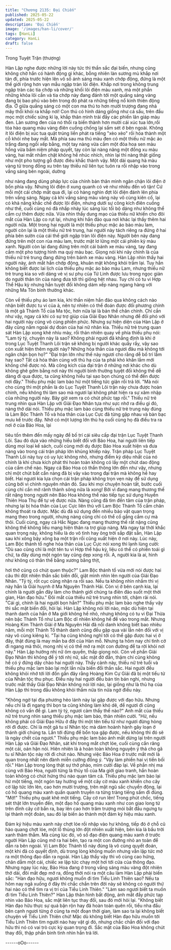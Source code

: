```yaml
---
title: "Chương 2135: Đại Chiến"
published: 2025-05-22
updated: 2025-05-22
description: 'Đại Chiến'
image: '/images/han-li/cover/'
tags: [HanLi]
category: HanLi
draft: false
---
```


Trong Tuyệt Trận (thượng)

Hàn Lập nghe được những lời này tức thì thần sắc đại biến,
nhưng cũng không chờ hắn có hành động gì khác, bỗng nhiên làn
sương mù khắp nơi tản đi, phía trước hiện lên vô số ánh sáng
màu xanh chớp động, đứng là một thế giới rộng hơn vạn mẫu
ngập tràn lôi điện.
Khắp nơi trong không trung ngập tràn các tia chớp và những khối
lôi điện màu xanh, mà một phần những khỏa lôi cần và tia chớp
này đang đánh tới một quầng sáng vàng đang bị bao phủ vào bên
trong đó phát ra những tiếng nổ kinh thiên động địa.
Ở giữa quầng sáng có một con ma thú to hơn mười trượng đang
nhả mây thổi khói ra khắp nơi!
Con thú có hình dáng giống như cá sấu, trên đầu mọc một chiếc
sừng kì lạ, khắp thân mình trải đầy các phiến lân giáp màu đen.
Làn sương đen của nó thổi ra biến thành hơn mười cái xúc tua
lớn,rồi tỏa hào quang màu vàng điên cuồng chống lại sấm sét ở
bên ngoài.
Không ít lôi điện bị xúc tua quật trúng liền phát ra tiếng "xèo xèo"
rồi hóa thành một cỗ khói nhẹ bay mất.
Mà phía sau ma thú màu đen có một thiếu nữ mặc áo trắng đang
ngồi xếp bằng, một tay nàng vừa cầm một đóa hoa sen màu hồng
vừa bấm niệm pháp quyết, tay còn lại nàng nâng một đồng xu
màu vàng, hai mắt nhắm chặt không hề nhúc nhích, nhìn lại thì
nàng thật giống như một pho tượng gỗ được điêu khắc thành vậy.
Một dài quang hà màu vàng từ trong đồng xu trên tay thiếu nữ
liên tục tuôn ra rồi nhập vào trong vầng sáng bên ngoài, dường

như nàng đang dùng pháp lực của chính bản thân mình ngăn
chặn lôi điện ở bốn phía vậy.
Nhưng lôi điện ở xung quanh có vẻ như nhiều đến vô tận!
Cứ mỗi một cái chớp mắt qua đi, lại có hàng nghìn đợt lôi điện
đánh lên phía trên vầng sáng.
Ngay cả khi vầng sáng màu vàng này vô cùng kiên cố, lại có khả
năng khắc chế được lôi điện, nhưng dưới sự công kích điên
cuồng như thế, cuối cùng nó đã nhấp nháy lúc sáng lúc tối bộ
dáng như không thể cầm cự thêm được nữa.
Vừa nhìn thấy dung mạo của thiếu nữ khiến cho đôi mắt của Hàn
Lập co rụt lại, nhưng khi hắn đảo qua nơi khác lại thấy thêm hai
người nữa.
Một trong hai người là một thiếu phục mặc áo bào màu lam,
người còn lại là một thiếu nữ trẻ trung, hai người này tách riêng ra
đứng ở hai phía bên sườn của cái thế giới ngập tràn lôi điện này.
Người bên này đang đứng trên một con rùa màu lam, trước mặt
lơ lửng một cái phiên kỳ màu xanh. Người còn lại đang đứng trên
một cái bánh xe màu vàng, tay đang cầm một pho tượng hình ma
quỷ màu bạc.
Giọng nói khi nãy chính là của thiếu nữ trẻ trung đang đứng trên
bánh xe màu vàng.
Hàn Lập nhìn thấy hai người này, ánh mắt hắn chớp động, khuân
mặt không khỏi trầm lại.
Tuy hắn không biết được lai lịch của thiếu phụ mặc áo bào màu
Lam, nhưng thiếu nữ trẻ trung kia so với dáng vẻ vị sư phụ của
Tử Linh được lưu trong ngọc giản do người thân tín của nàng
đưa tới thì giống hệt nhau.
Tuy chỉ có tu vi Hợp Thể Hậu kỳ nhưng hắn tuyệt đối không dám
xếp nàng ngang hàng với những Ma Tôn bình thường khác.

Còn về thiếu phụ áo lam kia, khi thần niệm hắn đảo qua không
cách nào nhận biết được tu vi của ả, nên tự nhiên có thể đoán
được đối phương chính là một gã Thánh Tổ của Ma tộc, hơn nữa
lại là bản thể chân chính.
Chỉ cần như vậy, ngay cả khi có sự trợ giúp của Giải Đạo Nhân
nhưng để đối phó với hai người này cũng vô cùng phiền phức.
Nhưng sự hiện diện của Hàn Lập ở đây cũng nằm ngoài dự đoán
của hai nữ nhân kia.
Thiếu nữ trẻ trung quan sát Hàn Lập xong khẽ nhíu mày, rồi thản
nhiên quay về phía thiếu phụ nói:
"Lam tỷ tỷ, chuyện này là sao? Không phải ngươi đã khẳng định
là khi ở trong Lục Tuyệt Thanh Lôi trận sẽ không bị người khác
quấy rầy, vậy sao còn xuất hiện thêm người này? Những hóa thân
của ngươi đâu mà không tới ngăn chặn bọn họ?"
"Đại trận lớn như thế này ngươi cho rằng dễ bố trí lắm hay sao?
Tất cả hóa thân cùng với thủ hạ của ta phải khó khăn lắm mới
khống chế được nó. Mà công kích của đại trận ở những nơi khác
cho dù không ghê gớm bằng nơi này thì người bình thường tuyệt
đối không thể dễ dàng đi qua được, ta cũng không hiểu tại sao
bọn chúng có thể đến được nơi đây." Thiếu phụ mặc lam bào hừ
một tiếng tức giận rồi trả lời.
"Mà nói cho cùng thì một phần là do Lục Tuyệt Thanh Lôi trận này
chưa được hoàn chinh, nếu không thì làm sao mà ngươi lại không
phát hiện ra sự xâm nhập của những người này. Bây giờ xem ra
có chút phức tạp rồi." Thiếu nữ trẻ trung nhìn qua Hàn Lập với
Giải Đạo Nhân tựa như sực nhớ ra điều gì đó, nàng thở dài nói.
Thiếu phụ mặc lam bào cùng thiếu nữ trẻ trung này đúng là Làm
Bộc Thánh Tổ và hóa thân của Lục Cực đã từng gặp nhau và bàn
bạc mưu kế trước đây.
Nhờ có một lượng lớn thủ hạ cuối cùng họ đã điều tra ra nơi ở
của Bảo Hoa, lại

tiêu tốn thêm đến mấy ngày để bố trí cái siêu cấp đại trận Lục
Tuyệt Thanh Lôi. Sau đó dựa vào những hiểu biết đối với Bảo
Hoa, hai người liên tiếp dùng mọi loại kế sách, cuối cùng mới dụ
được Bảo Hoa xuất hiện và đưa nàng vào trong cái trận pháp lớn
khủng khiếp này.
Trận pháp Lục Tuyệt Thanh Lôi này tuy có uy lực không nhỏ,
nhưng điểm kỳ diệu nhất của nó chính là khi chưa kích phát thì
hoàn toàn không có lấy một chút dao động của cấm chế nào.
Ngay cả Bảo Hoa có thần thông lớn đến như vậy, nhưng chỉ một
chút bất cẩn nàng đã bị vây vào trong đại trận mà không hề hay
biết.
Hai ngươi kia lựa chọn cái trận pháp không trọn vẹn này để sử
dụng cũng bởi vì chính nguyên nhân đó.
Sau khi mọi chuyện hoàn tất, bước cuối cùng chỉ cần mở rãnh
thành sông nữa là xong!
Bởi vì đang mang thương thế rất nặng trong người nên Bảo Hoa
không thể nào tiếp tục sử dụng Huyền Thiên Hoa Thụ để tự vệ
được nữa. Nàng cũng đã tìm đến tâm của trận pháp, nhưng lại bị
hóa thân của Lục Cực liên thủ với Lam Bộc Thánh Tổ cầm chân
không thoát ra được. Mặc dù đã sử dụng đến nhiều bảo vật quan
trọng mang theo trong người, nhưng nàng cũng chỉ có thể cố
gắng cầm cự mà thôi.
Cuối cùng, ngay cả Hắc Ngạc đang mang thương thế rất nặng
cũng không thể không liều mạng hiện thân ra trợ giúp nàng.
Mà ngay tại thời khắc quan trọng này, không hiểu là do vô tình
hay ông trời sắp đặt sẵn, Hàn Lập sau khi xông bậy xông bạ một
trận rồi cũng xuất hiện ở nơi này.
Lúc này, Lam Bộc thánh tổ nghe hóa thân của Lục Cực nói xong
thì lạnh lùng cười:
"Dù sao cũng chỉ là một tên tu vi Hợp thể hậu kỳ, liệu có thể có
phiền toái gì chứ, ta đây dùng một ngón tay cũng dẹp xong rồi. A,
người kia là ai, hình như không có thân thể bằng xương bằng thịt,

hơi thở cũng có chút quen thuộc?"
Lam Bộc thánh tổ vừa mới nói được hai câu thì đột nhiên thần
sắc biến đổi, giật mình nhìn lên người của Giải Đạo Nhân.
"Tỷ tỷ, rốt cục cũng nhận ra rồi sao. Nếu ta không nhìn nhầm thì vị
này hẳn là Giải huynh ở Ma Nguyên Thánh Hải. Còn vị ở bên
cạnh kia, lại chính là người gần đây làm cho thánh giới chúng ta
điên đảo suốt một thời gian, Hàn đạo hữu." Đôi mắt của thiếu nữ
trẻ trung nhìn tới, chậm rãi nói.
"Cái gì, chính là hai người bọn hắn?" Thiếu phụ mặc lam bào
nghe thấy vậy thì sắc mặt biến đổi, hỏi lại.
Hàn Lập không nói lời nào, mặc dù hiện tại thanh danh của hắn ở
Ma giới không hề nhỏ, nhưng không có tu vi Đại Thừa nên bậc
Thánh Tổ như Lam Bộc dĩ nhiên không hề để vào trong mắt.
Nhưng Hoàng Kim Thánh Giải ở Ma Nguyên Hải đã nổi danh
không biết bao nhiêu năm, mỗi một Thánh Tổ thành danh cũng
đều gặp qua vài lần nên đối với vị này vô cùng kiêng kị.
"Tại hạ cũng không nghĩ tới có thể gặp được hai vị ở đây, thật
đúng là may mắn ba đời của Hàn mỗ. Nhưng ta hôm nay chỉ tình
cờ đi ngang mà thôi, mong nhị vị có thể mở ra một con đường để
ta rời khỏi nơi này." Hàn Lập hướng nhị nữ ôm quyền, thấp giọng
nói.
Còn về phần Giải Đạo Nhân thì không để ý tới nhị nữ, sắc mặt đờ
đẫn, thậm chí cũng không hề có ý đứng dậy chào hai người này.
Thấy cảnh này, thiếu nữ trẻ tuổi và thiếu phụ mặc lam bào lại một
lần nữa biến đổi thần sắc. Hai người đều không khỏi nhớ tới lời
đồn gần đây rằng Hoàng Kim
Cự Giải đã bị một tiểu tử của Nhân tộc thu phục.
Điều này hai người đều bán tín bán nghi, nhưng trước mắt thấy
Giải Đạo Nhân không nói lời nào, lại giống như là thủ hạ của Hàn
Lập thì trong đầu không khỏi thầm nửa tín nửa ngờ điều này.

"Không ngờ tại địa phương hẻo lánh này lại gặp được với đạo
hữu. Nhưng nếu chỉ là đi ngang thì bọn ta cũng không làm khó dê,
để ngươi đi cũng không có vấn đề gì. Lam tỷ tỷ, ngươi cảm thấy
thế nào?" Anh mắt của thiếu nữ trẻ trung nhìn sang thiếu phụ mặc
lam bào, thản nhiên cười.
"Hừ, nếu không phải có Giải Đạo Hữu ở đây thì một tên tiểu tử
như ngươi đừng hòng rời đi được. Chỉ là một gã tu sĩ Nhân tộc mà
dám hoành hành gây loạn ở thánh giới chúng ta. Lần tới đừng để
bổn tọa gặp được, nếu không thì đó sẽ là ngày chết của ngươi."
Thiếu phụ mặc lam bào ánh mắt dừng lại trên người Hàn Lập và
Giải Đạo Nhân, sát khí trong mắt chợt lóe, cuối cùng cắn răng
một cái, oán hận nói.
Hiên nhiên là ả hoàn toàn không nguyện ý thả cho gã tu sĩ Nhân
tộc này rời đi chút nào. Nhưng việc Bảo Hoa ở trước mắt mới là
quan trong nhất nên đành miễn cưỡng đồng ý.
"Vậy làm phiền hai vị tiền bối rồi." Hàn Lập trong lòng thật sự thở
phào, mỉm cười đáp lại.
Về phần nhị ma cùng với Bảo Hoa, người từng là thủy tổ của Ma
giới giao tranh, hắn hoàn toàn không có chút hứng thú nào quan
tâm cả.
Thiếu phụ mặc lam bào lại hừ một tiếng, một ngón tay hướng về
một cây cờ màu xanh khiến cho cây cờ lập tức lớn lên, cao hơn
mười trượng, trên mặt ngũ sắc chuyển động, lại có hồ quang màu
xanh quấn quanh truyền ra từng tràng tiếng sấm đì đùng.
"Mở!"
Thiếu phụ quát khẽ một tiếng.
Cây cờ run lên!
Trong phút chốc, tiếng sét thật lớn truyền đến, một đạo hồ quang
màu xanh như con giao long từ trên đỉnh cây cờ bắn ra, bay lên
cao hơn trăm trượng mói bắt đầu ngưng tụ lại thành một đoàn,
sau đó lại biến ảo thành một đám ký hiệu màu xanh.

Đám ký hiệu màu xanh này chợt lóe rồi nhập vào hư không, tiếp
đó ở chỗ cũ hào quang chợt lóe, một lỗ thủng lớn đột nhiên xuất
hiện, bên kia là bầu trời xanh thăm thẳm.
Mà cùng lúc đó, vô số đạo điện quang màu xanh ở trước người
Hàn Lập cũng mở ra hai bên, tạo ra một con đường nhỏ an toàn
để dẫn ra bên ngoài.
Vị Lam Bộc Thánh tổ này đúng là vô cùng quyết đoán, một khi đã
có quyết định, dù trong lòng không muốn nhưng vẫn lập tức mở
ra một thông đạo dẫn ra ngoài.
Hàn Lập thấy vậy thì vô cùng cao hứng, chân dẫm một cái, chiếc
xe lập tức chạy một hơi tới cửa của thông đạo.
Nhưng ngay lúc này, Bảo Hoa đang ở trong vầng sáng màu vàng
đột nhiên thở dài, đôi mắt đẹp mở ra, đồng thời nói ra một câu
làm Hàn Lập phải biến sắc:
"Hàn đạo hữu, ngươi không muốn đi tìm Tiểu Linh Thiên sao?
Nếu ta hôm nay ngã xuống ở đây thì chắc chắn trên đời này sẽ
không có người thứ hai nào có thể tìm ra vị trí của Tiểu Linh
Thiên."
"Làm sao ngươi biết ta muốn đi tìm Tiểu Linh Thiên?" Hàn Lập
thân hình bất động, ánh mắt đầy phức tạp nhìn vào Bảo Hoa, sắc
mặt liên tục thay đổi, sau đó mới hỏi lại.
"Không biết Hàn đạo hữu thực sự quá bận rộn hay đã hoàn toàn
quên rồi, tiểu nha đầu bên cạnh ngươi từng ở cùng ta một đoạn
thời gian, làm sao ta lại không biết chuyện về Tiểu Linh Thiên
chứ!
Mặc dù không biết Hàn đạo hữu muốn tới Tiểu Linh Thiên tìm
người nào hay vật gì đó, nhưng chắc chắn đối với đạo hữu thì nó
có vai trò cực kỳ quan trọng đi. Sắc mặt của Bảo Hoa không chút
thay đổi, thập phần bình tình nhìn hắn trả lời.

------oOo------
